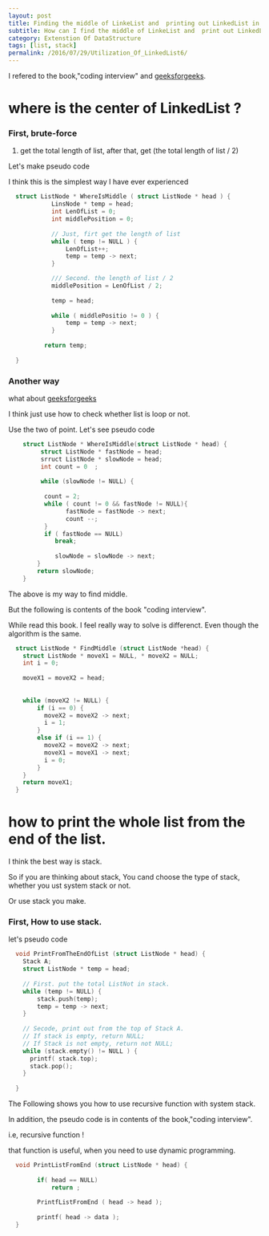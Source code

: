 ```yaml
---
layout: post
title: Finding the middle of LinkeList and  printing out LinkedList in reverse order
subtitle: How can I find the middle of LinkeList and  print out LinkedList in reverse order ?
category: Extenstion Of DataStructure
tags: [list, stack]
permalink: /2016/07/29/Utilization_Of_LinkedList6/
---
```


I refered to the book,"coding interview" and [geeksforgeeks](http://www.geeksforgeeks.org/write-a-c-function-to-print-the-middle-of-the-linked-list/).

# where is the center of LinkedList ?

### First, brute-force

  1. get the total length of list, after that, get (the total length of list / 2)
  
  Let's make pseudo code 
  
  I think this is the simplest way I have ever experienced

```c
  struct ListNode * WhereIsMiddle ( struct ListNode * head ) {
            LinsNode * temp = head;
            int LenOfList = 0;
            int middlePosition = 0;
            
            // Just, firt get the length of list 
            while ( temp != NULL ) {
                LenOfList++;
                temp = temp -> next;
            }

            /// Second. the length of list / 2
            middlePosition = LenOfList / 2;
            
            temp = head;
            
            while ( middlePositio != 0 ) {
                temp = temp -> next;
            }
            
          return temp;
  
  }
```


### Another way 

  what about [geeksforgeeks](http://www.geeksforgeeks.org/write-a-c-function-to-print-the-middle-of-the-linked-list/)
  
  I think just use how to check whether list is loop or not. 
  
  Use the two of point. Let's see pseudo code 
  
```c
    struct ListNode * WhereIsMiddle(struct ListNode * head) {
         struct ListNode * fastNode = head;
         srruct ListNode * slowNode = head;
         int count = 0  ; 
         
         while (slowNode != NULL) {
           
          count = 2;
          while ( count != 0 && fastNode != NULL){
                fastNode = fastNode -> next;
                count --; 
          }
          if ( fastNode == NULL)
             break;
             
             slowNode = slowNode -> next;
        }
        return slowNode;
    }
```
  
  The above is my way to find middle. 
  
  But the following is contents of the book "coding interview".
  
  While read this book. I feel really way to solve is differenct. Even though the algorithm is the same.
  
```c
  struct ListNode * FindMiddle (struct ListNode *head) {
    struct ListNode * moveX1 = NULL, * moveX2 = NULL;
    int i = 0;
    
    moveX1 = moveX2 = head;
    
    
    while (moveX2 != NULL) {
        if (i == 0) {
          moveX2 = moveX2 -> next;
          i = 1; 
        }
        else if (i == 1) {
          moveX2 = moveX2 -> next;
          moveX1 = moveX1 -> next;
          i = 0;
        }
    }
    return moveX1;
  }
```
 
# how to print the whole list from the end of the list. 

  I think the best way is stack.
  
  So if you are thinking about stack, You cand choose the type of stack, whether you ust system stack or not. 
  
  Or use stack you make.
  
  
### First, How to use stack. 

  let's pseudo code 
  
```c
  void PrintFromTheEndOfList (struct ListNode * head) {
    Stack A;
    struct ListNode * temp = head;
    
    // First. put the total ListNot in stack. 
    while (temp != NULL) {
        stack.push(temp);
        temp = temp -> next;
    }
    
    // Secode, print out from the top of Stack A.
    // If stack is empty, return NULL;
    // If Stack is not empty, return not NULL;
    while (stack.empty() != NULL ) {
      printf( stack.top);
      stack.pop();
    }
    
  }
```
  
  The Following shows you how to use recursive function with system stack. 
  
  In addition, the pseudo code is in contents of the book,"coding interview".
  
  i.e, recursive function !
  
  that function is useful, when you need to use dynamic programming. 
  
```c
  void PrintListFromEnd (struct ListNode * head) {
        
        if( head == NULL) 
            return ;
            
        PrintfListFromEnd ( head -> head );
        
        printf( head -> data );
  }
```
